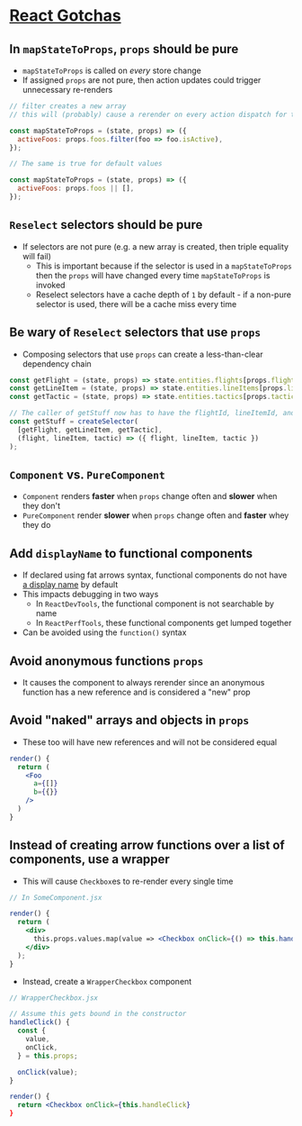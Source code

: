 # [React Gotchas](https://github.com/timhwang21/react-gotchas)

## In `mapStateToProps`, `props` should be pure

* `mapStateToProps` is called on *every* store change
* If assigned `props` are not pure, then action updates could trigger unnecessary re-renders

```javascript
// filter creates a new array
// this will (probably) cause a rerender on every action dispatch for the connected component

const mapStateToProps = (state, props) => ({
  activeFoos: props.foos.filter(foo => foo.isActive),
});

// The same is true for default values

const mapStateToProps = (state, props) => ({
  activeFoos: props.foos || [],
});
```

## `Reselect` selectors should be pure

* If selectors are not pure (e.g. a new array is created, then triple equality will fail)
  * This is important because if the selector is used in a `mapStateToProps` then the `props` will have changed every time `mapStateToProps` is invoked
  * Reselect selectors have a cache depth of `1` by default - if a non-pure selector is used, there will be a cache miss every time

## Be wary of `Reselect` selectors that use `props`

* Composing selectors that use `props` can create a less-than-clear dependency chain

```javascript
const getFlight = (state, props) => state.entities.flights[props.flightId];
const getLineItem = (state, props) => state.entities.lineItems[props.lineItemId];
const getTactic = (state, props) => state.entities.tactics[props.tacticId];

// The caller of getStuff now has to have the flightId, lineItemId, and tacticId props
const getStuff = createSelector(
  [getFlight, getLineItem, getTactic],
  (flight, lineItem, tactic) => ({ flight, lineItem, tactic })
);
```

## `Component` vs. `PureComponent`

* `Component` renders **faster** when `props` change often and **slower** when they don't
* `PureComponent` render **slower** when `props` change often and **faster** whey they do

## Add `displayName` to functional components

* If declared using fat arrows syntax, functional components do not have [a display name](https://reactjs.org/docs/react-component.html#displayname) by default
* This impacts debugging in two ways
  * In `ReactDevTools`, the functional component is not searchable by name
  * In `ReactPerfTools`, these functional components get lumped together
* Can be avoided using the `function()` syntax

## Avoid anonymous functions `props`

* It causes the component to always rerender since an anonymous function has a new reference and is considered a "new" prop

## Avoid "naked" arrays and objects in `props`

* These too will have new references and will not be considered equal

```jsx
render() {
  return (
    <Foo
      a={[]}
      b={{}}
    />
  )
}
```

## Instead of creating arrow functions over a list of components, use a wrapper

* This will cause `Checkbox`es to re-render every single time

```jsx
// In SomeComponent.jsx

render() {
  return (
    <div>
      this.props.values.map(value => <Checkbox onClick={() => this.handleClick(value)} />)
    </div>
  );
}
```

* Instead, create a `WrapperCheckbox` component

```jsx
// WrapperCheckbox.jsx

// Assume this gets bound in the constructor
handleClick() {
  const {
    value,
    onClick,
  } = this.props;

  onClick(value);
}

render() {
  return <Checkbox onClick={this.handleClick}
}
```
